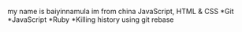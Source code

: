 my name is baiyinnamula
im from china
JavaScript, HTML & CSS
*Git
*JavaScript
*Ruby
*Killing history using git rebase